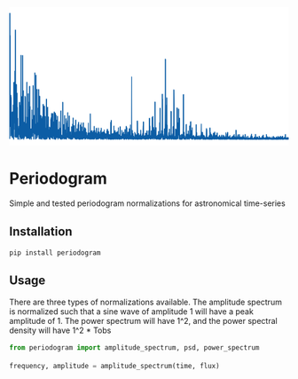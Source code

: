 ![](docs/img.png)

# Periodogram
Simple and tested periodogram normalizations for astronomical time-series

## Installation
```bash
pip install periodogram
```

## Usage

There are three types of normalizations available. The amplitude spectrum is normalized such that a sine wave of amplitude 1 will have a peak amplitude of 1. The power spectrum will have 1^2, and the power spectral density will have 1^2 * Tobs
```python
from periodogram import amplitude_spectrum, psd, power_spectrum

frequency, amplitude = amplitude_spectrum(time, flux)
```

<!-- [![DOI](https://zenodo.org/badge/DOI/10.5281/zenodo.3629933.svg)](https://doi.org/10.5281/zenodo.3629933) -->